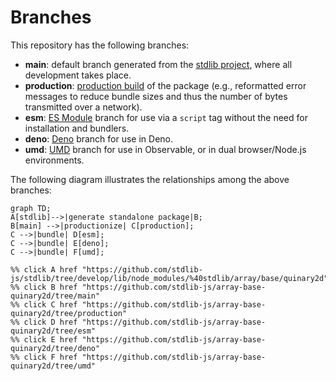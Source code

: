 <!--

@license Apache-2.0

Copyright (c) 2022 The Stdlib Authors.

Licensed under the Apache License, Version 2.0 (the "License");
you may not use this file except in compliance with the License.
You may obtain a copy of the License at

    http://www.apache.org/licenses/LICENSE-2.0

Unless required by applicable law or agreed to in writing, software
distributed under the License is distributed on an "AS IS" BASIS,
WITHOUT WARRANTIES OR CONDITIONS OF ANY KIND, either express or implied.
See the License for the specific language governing permissions and
limitations under the License.

-->

# Branches

This repository has the following branches:

-   **main**: default branch generated from the [stdlib project][stdlib-url], where all development takes place.
-   **production**: [production build][production-url] of the package (e.g., reformatted error messages to reduce bundle sizes and thus the number of bytes transmitted over a network).
-   **esm**: [ES Module][esm-url] branch for use via a `script` tag without the need for installation and bundlers.
-   **deno**: [Deno][deno-url] branch for use in Deno.
-   **umd**: [UMD][umd-url] branch for use in Observable, or in dual browser/Node.js environments.

The following diagram illustrates the relationships among the above branches:

```mermaid
graph TD;
A[stdlib]-->|generate standalone package|B;
B[main] -->|productionize| C[production];
C -->|bundle| D[esm];
C -->|bundle| E[deno];
C -->|bundle| F[umd];

%% click A href "https://github.com/stdlib-js/stdlib/tree/develop/lib/node_modules/%40stdlib/array/base/quinary2d"
%% click B href "https://github.com/stdlib-js/array-base-quinary2d/tree/main"
%% click C href "https://github.com/stdlib-js/array-base-quinary2d/tree/production"
%% click D href "https://github.com/stdlib-js/array-base-quinary2d/tree/esm"
%% click E href "https://github.com/stdlib-js/array-base-quinary2d/tree/deno"
%% click F href "https://github.com/stdlib-js/array-base-quinary2d/tree/umd"
```

[stdlib-url]: https://github.com/stdlib-js/stdlib/tree/develop/lib/node_modules/%40stdlib/array/base/quinary2d
[production-url]: https://github.com/stdlib-js/array-base-quinary2d/tree/production
[deno-url]: https://github.com/stdlib-js/array-base-quinary2d/tree/deno
[umd-url]: https://github.com/stdlib-js/array-base-quinary2d/tree/umd
[esm-url]: https://github.com/stdlib-js/array-base-quinary2d/tree/esm